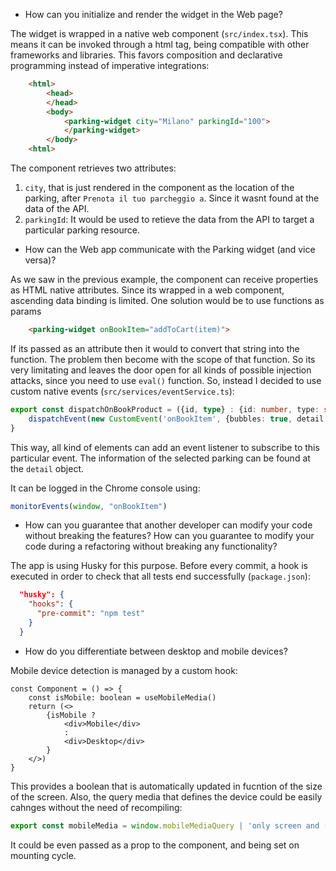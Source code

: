 

- How can you initialize and render the widget in the Web page? 

The widget is wrapped in a native web component (`src/index.tsx`). This means it can be invoked through a html tag, being compatible with other frameworks and libraries. This favors composition and declarative programming instead of imperative integrations:

```html
    <html>
        <head>
        </head>
        <body>
            <parking-widget city="Milano" parkingId="100">
            </parking-widget>
        </body>
    <html>
```

The component retrieves two attributes:

1. `city`, that is just rendered in the component as the location of the parking, after `Prenota il tuo parcheggio a`. Since it wasnt found at the data of the API.
2. `parkingId`: It would be used to retieve the data from the API to target a particular parking resource.


- How can the Web app communicate with the Parking widget (and vice versa)?

As we saw in the previous example, the component can receive properties as HTML native attributes.
Since its wrapped in a web component, ascending data binding is limited. One solution would be to use functions as params

```html
    <parking-widget onBookItem="addToCart(item)">
```
If its passed as an attribute then it would to convert that string into the function. The problem then become with the scope of that function. So its very limitating and leaves the door open for all kinds of possible injection attacks, since you need to use `eval()` function. So, instead I decided to use custom native events (`src/services/eventService.ts`):

```ts
export const dispatchOnBookProduct = ({id, type} : {id: number, type: string}) => {
    dispatchEvent(new CustomEvent('onBookItem', {bubbles: true, detail: {id, type}}))
}
```

This way, all kind of elements can add an event listener to subscribe to this particular event. The information of the selected parking can be found at the `detail` object. 

It can be logged in the Chrome console using:

```js
monitorEvents(window, "onBookItem")
```

- How can you guarantee that another developer can modify your code without breaking the features? How can you guarantee to modify your code during a refactoring without breaking any functionality?

The app is using Husky for this purpose. Before every commit, a hook is executed in order to check that all tests end successfully (`package.json`):

```json
  "husky": {
    "hooks": {
      "pre-commit": "npm test"
    }
  }
```

- How do you differentiate between desktop and mobile devices?

Mobile device detection is managed by a custom hook:

```tsx
const Component = () => {
    const isMobile: boolean = useMobileMedia()
    return (<>
        {isMobile ?
            <div>Mobile</div>
            :
            <div>Desktop</div>
        }
    </>)
}
```

This provides a boolean that is automatically updated in fucntion of the size of the screen. Also, the query media that defines the device could be easily cahnges without the need of recompiling:

```ts
export const mobileMedia = window.mobileMediaQuery | 'only screen and (max-device-width : 480px)' 
```

It could be even passed as a prop to the component, and being set on mounting cycle.